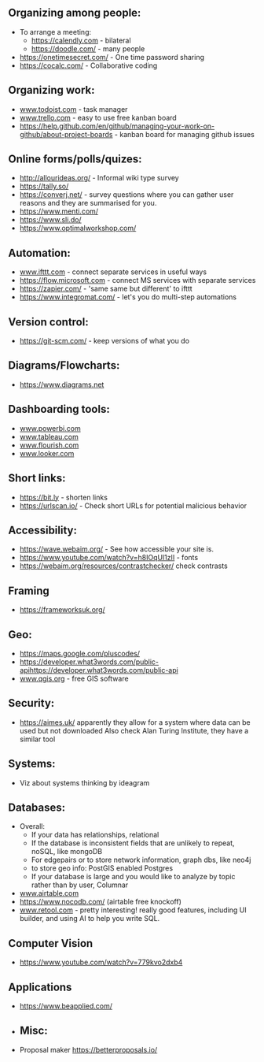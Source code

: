## Organizing among people:
- To arrange a meeting:
	- https://calendly.com - bilateral
	- https://doodle.com/ - many people
- https://onetimesecret.com/ - One time password sharing
- https://cocalc.com/ - Collaborative coding

## Organizing work:
- www.todoist.com - task manager
- www.trello.com - easy to use free kanban board
- https://help.github.com/en/github/managing-your-work-on-github/about-project-boards - kanban board for managing github issues

## Online forms/polls/quizes:
- http://allourideas.org/ - Informal wiki type survey
- https://tally.so/
- https://converj.net/ - survey questions where you can gather user reasons and they are summarised for you.
- https://www.menti.com/
- https://www.sli.do/
- https://www.optimalworkshop.com/

## Automation:
- www.ifttt.com - connect separate services in useful ways
- https://flow.microsoft.com - connect MS services with separate services
- https://zapier.com/ - 'same same but different' to ifttt
- https://www.integromat.com/ - let's you do multi-step automations

## Version control:
- https://git-scm.com/ - keep versions of what you do

## Diagrams/Flowcharts:
- https://www.diagrams.net

## Dashboarding tools:
- www.powerbi.com
- www.tableau.com
- www.flourish.com
- www.looker.com

## Short links:
- https://bit.ly - shorten links
- https://urlscan.io/ - Check short URLs for potential malicious behavior

## Accessibility:
- https://wave.webaim.org/ - See how accessible your site is.
- https://www.youtube.com/watch?v=h8IOqUl1zII - fonts
- https://webaim.org/resources/contrastchecker/ check contrasts

## Framing
- https://frameworksuk.org/

## Geo:
- https://maps.google.com/pluscodes/
- https://developer.what3words.com/public-apihttps://developer.what3words.com/public-api
- www.qgis.org - free GIS software

## Security:
- https://aimes.uk/ apparently they allow for a system where data can be used but not downloaded Also check Alan Turing Institute, they have a similar tool

## Systems:
- Viz about systems thinking by ideagram

## Databases:
- Overall:
	- If your data has relationships, relational
	- If the database is inconsistent fields that are unlikely to repeat, noSQL, like mongoDB
	- For edgepairs or to store network information, graph dbs, like neo4j
	- to store geo info: PostGIS enabled Postgres
 	- If your database is large and you would like to analyze by topic rather than by user, Columnar
- www.airtable.com
- https://www.nocodb.com/ (airtable free knockoff)
- www.retool.com - pretty interesting! really good features, including UI builder, and using AI to help you write SQL.

## Computer Vision
- https://www.youtube.com/watch?v=779kvo2dxb4

## Applications
- https://www.beapplied.com/

- ## Misc:
- Proposal maker https://betterproposals.io/

